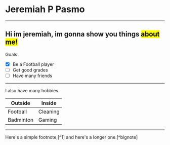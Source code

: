 # Jeremiah P Pasmo
---
Hi im jeremiah, im gonna show you things <mark>about me!</mark>
---
Goals
- [x] Be a Football player
- [ ] Get good grades
- [ ] Have many friends
---
I also have many hobbies

|   Outside   |    Inside   |
| ----------- | ----------- |
| Football    | Cleaning    |
| Badminton   | Gaming      |

---


Here's a simple footnote,[^1] and here's a longer one.[^bignote]
